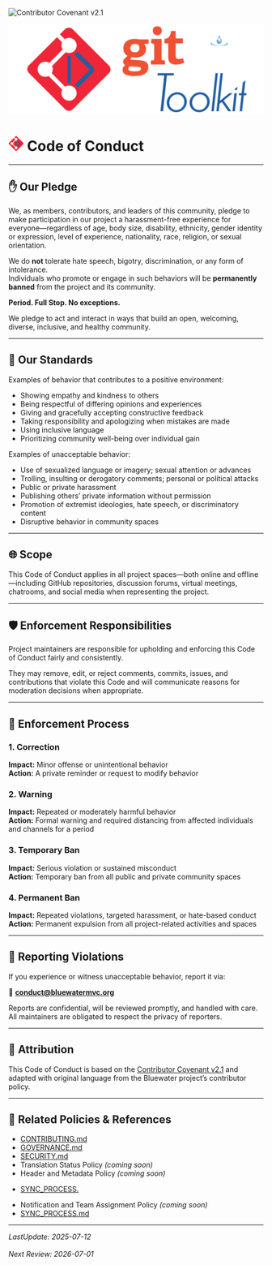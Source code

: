 ![Contributor Covenant v2.1](https://img.shields.io/badge/Contributor%20Covenant-2.1-brightgreen.svg)

![toolkit-logo-banner.png](../docs/assets/toolkit-logo-banner.png)
# <img src="../docs/assets/toolkit-icon.png" alt="Description" width="30"/> Code of Conduct

---

## ✋ Our Pledge

We, as members, contributors, and leaders of this community, pledge to make participation in our project a harassment-free experience for everyone—regardless of age, body size, disability, ethnicity, gender identity or expression, level of experience, nationality, race, religion, or sexual orientation.

We do **not** tolerate hate speech, bigotry, discrimination, or any form of intolerance.  
Individuals who promote or engage in such behaviors will be **permanently banned** from the project and its community.

**Period. Full Stop. No exceptions.**

We pledge to act and interact in ways that build an open, welcoming, diverse, inclusive, and healthy community.

---

## 🧭 Our Standards

Examples of behavior that contributes to a positive environment:
- Showing empathy and kindness to others  
- Being respectful of differing opinions and experiences  
- Giving and gracefully accepting constructive feedback  
- Taking responsibility and apologizing when mistakes are made  
- Using inclusive language  
- Prioritizing community well-being over individual gain

Examples of unacceptable behavior:
- Use of sexualized language or imagery; sexual attention or advances  
- Trolling, insulting or derogatory comments; personal or political attacks  
- Public or private harassment  
- Publishing others’ private information without permission  
- Promotion of extremist ideologies, hate speech, or discriminatory content  
- Disruptive behavior in community spaces

---

## 🌐 Scope

This Code of Conduct applies in all project spaces—both online and offline—including GitHub repositories, discussion forums, virtual meetings, chatrooms, and social media when representing the project.

---

## 🛡️ Enforcement Responsibilities

Project maintainers are responsible for upholding and enforcing this Code of Conduct fairly and consistently.

They may remove, edit, or reject comments, commits, issues, and contributions that violate this Code and will communicate reasons for moderation decisions when appropriate.

---

## 🚨 Enforcement Process

### 1. Correction  
**Impact:** Minor offense or unintentional behavior  
**Action:** A private reminder or request to modify behavior

### 2. Warning  
**Impact:** Repeated or moderately harmful behavior  
**Action:** Formal warning and required distancing from affected individuals and channels for a period

### 3. Temporary Ban  
**Impact:** Serious violation or sustained misconduct  
**Action:** Temporary ban from all public and private community spaces

### 4. Permanent Ban  
**Impact:** Repeated violations, targeted harassment, or hate-based conduct  
**Action:** Permanent expulsion from all project-related activities and spaces

---

## 📣 Reporting Violations

If you experience or witness unacceptable behavior, report it via:

📧 **[conduct@bluewatermvc.org](mailto:conduct@bluewatermvc.org)**  

Reports are confidential, will be reviewed promptly, and handled with care.  
All maintainers are obligated to respect the privacy of reporters.

---

## 📝 Attribution

This Code of Conduct is based on the [Contributor Covenant v2.1](https://www.contributor-covenant.org/version/2/1/code_of_conduct.html) and adapted with original language from the Bluewater project’s contributor policy.

---

## 🔗 Related Policies & References

- [CONTRIBUTING.md](./CONTRIBUTING.md)  
- [GOVERNANCE.md](./GOVERNANCE.md)  
- [SECURITY.md](./SECURITY.md)  
- Translation Status Policy *(coming soon)*
- Header and Metadata Policy *(coming soon)*
* [SYNC\_PROCESS.](./SYNC_PROCESS.md) 
- Notification and Team Assignment Policy *(coming soon)*  
- [SYNC_PROCESS.md](./SYNC_PROCESS.md)

---

_LastUpdate: 2025-07-12_<br>  
_Next Review: 2026-07-01_
```
